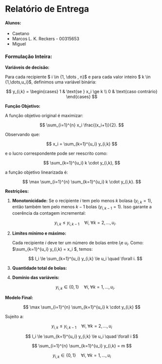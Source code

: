 # Relatório de Entrega

#### Alunos:

- Caetano
- Marcos L. K. Reckers - 00315653
- Miguel

### Formulação Inteira:

**Variáveis de decisão:**

Para cada recipiente $ i \in \{1, \dots , n\}$ e para cada valor inteiro $ k \in \{1,\dots,u_i\}$, definimos uma variável binária:

$$
y_{i,k} = \begin{cases}
1 & \text{se } x_i \ge k \\
0 & \text{caso contrário}
\end{cases}
$$

**Função Objetivo:**

A função objetivo original é maximizar:

$$
\sum_{i=1}^{n} x_i \frac{(x_i+1)}{2}.
$$

Observando que:

$$
x_i = \sum_{k=1}^{u_i} y_{i,k}
$$

e o lucro correspondente pode ser reescrito como:

$$
\sum_{k=1}^{u_i} k \cdot y_{i,k},
$$

a função objetivo linearizada é:

$$
\max \sum_{i=1}^{n} \sum_{k=1}^{u_i} k \cdot y_{i,k}.
$$

**Restrições:**

1. **Monotonicidade:**
   Se o recipiente $i$ tem pelo menos $k$ bolasa $(y_{i,k} = 1)$, então também tem pelo menos $k-1$ bolas $(y_{i,k-1} =1)$. Isso garante a coerência da contagem incremental:

   $$
   y_{i,k} \le y_{i,k-1} \quad \forall i, \; \forall k=2,\dots,u_i.
   $$
2. **Limites mínimo e máximo:**

   Cada recipiente $i$ deve ter um número de bolas entre $l_{i}$e $u_{i}$. Como: $\sum_{k=1}^{u_i} y_{i,k} = x_i $, temos:

   $$
   l_i \le \sum_{k=1}^{u_i} y_{i,k} \le u_i \quad \forall i.
   $$
3. **Quantidade total de bolas:**
4. **Domínio das variáveis:**

   $$
   y_{i,k} \in \{0,1\} \quad \forall i, \; \forall k=1,\dots,u_i.
   $$

**Modelo Final:**

$$
\max \sum_{i=1}^{n} \sum_{k=1}^{u_i} k \cdot y_{i,k}
$$

Sujeito a:

$$
y_{i,k} \le y_{i,k-1} \quad \forall i, \; \forall k=2,\dots,u_i
$$

$$
l_i \le \sum_{k=1}^{u_i} y_{i,k} \le u_i \quad \forall i
$$

$$
\sum_{i=1}^{n} \sum_{k=1}^{u_i} y_{i,k} = m
$$

$$
y_{i,k} \in \{0,1\} \quad \forall i, \; \forall k=1,\dots,u_i
$$
